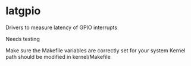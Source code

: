 latgpio
=======

Drivers to measure latency of GPIO interrupts

Needs testing

Make sure the Makefile variables are correctly set for your system
Kernel path should be modified in kernel/Makefile
